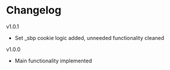 # Changelog

v1.0.1
- Set _sbp cookie logic added, unneeded functionality cleaned

v1.0.0
- Main functionality implemented
